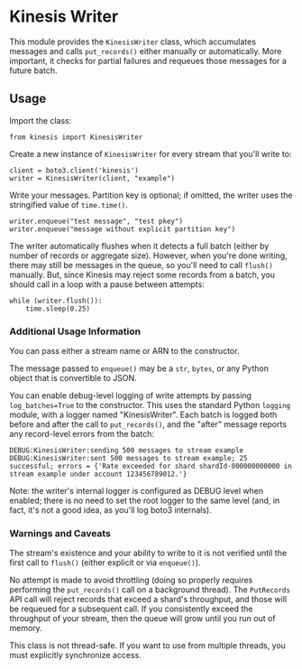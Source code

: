 # Kinesis Writer

This module provides the `KinesisWriter` class, which accumulates messages and calls
`put_records()` either manually or automatically. More important, it checks for partial
failures and requeues those messages for a future batch.


## Usage

Import the class:

```
from kinesis import KinesisWriter
```

Create a new instance of `KinesisWriter` for every stream that you'll write to:

```
client = boto3.client('kinesis')
writer = KinesisWriter(client, "example")
```

Write your messages. Partition key is optional; if omitted, the writer uses the
stringified value of `time.time()`.

```
writer.enqueue("test message", "test pkey")
writer.enqueue("message without explicit partition key")
```

The writer automatically flushes when it detects a full batch (either by number
of records or aggregate size). However, when you're done writing, there may still
be messages in the queue, so you'll need to call `flush()` manually. But, since
Kinesis may reject some records from a batch, you should call in a loop with a
pause between attempts:

```
while (writer.flush()):
    time.sleep(0.25)
```

### Additional Usage Information

You can pass either a stream name or ARN to the constructor.

The message passed to `enqueue()` may be a `str`, `bytes`, or any Python object
that is convertible to JSON.

You can enable debug-level logging of write attempts by passing `log_batches=True`
to the constructor. This uses the standard Python `logging` module, with a logger
named "KinesisWriter". Each batch is logged both before and after the call to
`put_records()`, and the "after" message reports any record-level errors from the
batch:

```
DEBUG:KinesisWriter:sending 500 messages to stream example
DEBUG:KinesisWriter:sent 500 messages to stream example; 25 successful; errors = {'Rate exceeded for shard shardId-000000000000 in stream example under account 123456789012.'}
```

Note: the writer's internal logger is configured as DEBUG level when enabled; there
is no need to set the root logger to the same level (and, in fact, it's not a good
idea, as you'll log boto3 internals).


### Warnings and Caveats

The stream's existence and your ability to write to it is not verified until the
first call to `flush()` (either explicit or via `enqueue()`).

No attempt is made to avoid throttling (doing so properly requires performing the
`put_records()` call on a background thread). The `PutRecords` API call will reject
records that exceed a shard's throughput, and those will be requeued for a subsequent
call. If you consistently exceed the throughput of your stream, then the queue will
grow until you run out of memory.

This class is not thread-safe. If you want to use from multiple threads, you
must explicitly synchronize access.
